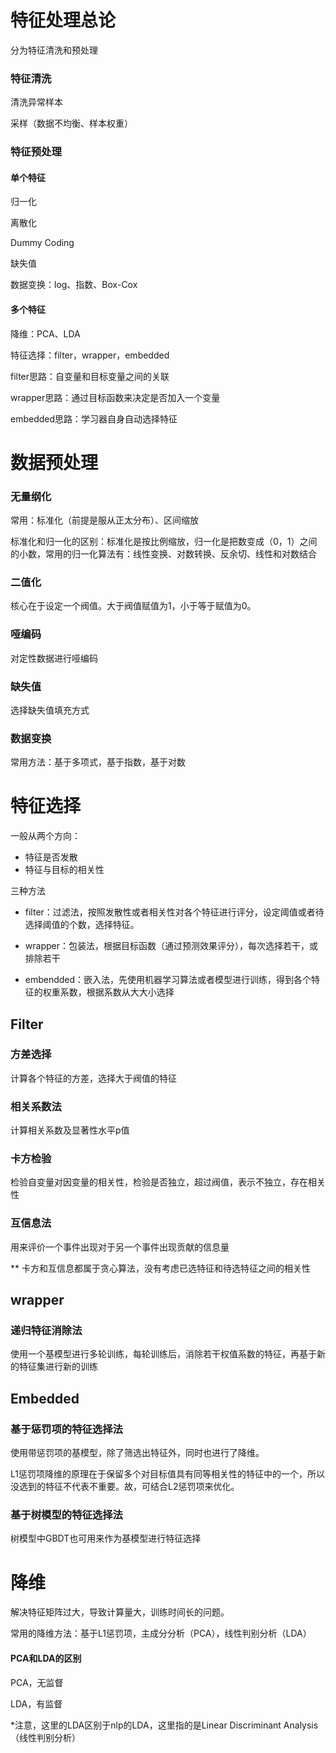 # 特征处理总论

分为特征清洗和预处理

### 特征清洗

清洗异常样本

采样（数据不均衡、样本权重）

### 特征预处理

#### 单个特征

归一化

离散化

Dummy Coding

缺失值

数据变换：log、指数、Box-Cox

#### 多个特征

降维：PCA、LDA

特征选择：filter，wrapper，embedded

filter思路：自变量和目标变量之间的关联

wrapper思路：通过目标函数来决定是否加入一个变量

embedded思路：学习器自身自动选择特征

# 数据预处理

### 无量纲化

常用：标准化（前提是服从正太分布）、区间缩放

标准化和归一化的区别：标准化是按比例缩放，归一化是把数变成（0，1）之间的小数，常用的归一化算法有：线性变换、对数转换、反余切、线性和对数结合

### 二值化

核心在于设定一个阀值。大于阀值赋值为1，小于等于赋值为0。

### 哑编码

对定性数据进行哑编码

### 缺失值

选择缺失值填充方式

### 数据变换

常用方法：基于多项式，基于指数，基于对数

# 特征选择

一般从两个方向：

* 特征是否发散
* 特征与目标的相关性

三种方法

* filter：过滤法，按照发散性或者相关性对各个特征进行评分，设定阈值或者待选择阈值的个数，选择特征。

* wrapper：包装法，根据目标函数（通过预测效果评分），每次选择若干，或排除若干

* embendded：嵌入法，先使用机器学习算法或者模型进行训练，得到各个特征的权重系数，根据系数从大大小选择

## Filter

### 方差选择

计算各个特征的方差，选择大于阀值的特征

### 相关系数法

计算相关系数及显著性水平p值

### 卡方检验

检验自变量对因变量的相关性，检验是否独立，超过阀值，表示不独立，存在相关性

### 互信息法

用来评价一个事件出现对于另一个事件出现贡献的信息量

\*\* 卡方和互信息都属于贪心算法，没有考虑已选特征和待选特征之间的相关性

## wrapper

### 递归特征消除法

使用一个基模型进行多轮训练，每轮训练后，消除若干权值系数的特征，再基于新的特征集进行新的训练

## Embedded

### 基于惩罚项的特征选择法

使用带惩罚项的基模型，除了筛选出特征外，同时也进行了降维。

L1惩罚项降维的原理在于保留多个对目标值具有同等相关性的特征中的一个，所以没选到的特征不代表不重要。故，可结合L2惩罚项来优化。

### 基于树模型的特征选择法

树模型中GBDT也可用来作为基模型进行特征选择

# 降维

解决特征矩阵过大，导致计算量大，训练时间长的问题。

常用的降维方法：基于L1惩罚项，主成分分析（PCA），线性判别分析（LDA）

#### PCA和LDA的区别

PCA，无监督

LDA，有监督

\*注意，这里的LDA区别于nlp的LDA，这里指的是Linear Discriminant Analysis（线性判别分析）





